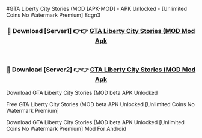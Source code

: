 #GTA Liberty City Stories (MOD [APK-MOD] - APK Unlocked - [Unlimited Coins No Watermark Premium] 8cgn3



<div align="center">

<h3>🔴 Download [Server1] 👉👉 <a href="https://momento.my/?title=GTA_Liberty_City_Stories_(MOD">GTA Liberty City Stories (MOD Mod Apk</a></h3><br>

<h3>🔴 Download [Server2] 👉👉 <a href="https://momento.my/?title=GTA_Liberty_City_Stories_(MOD">GTA Liberty City Stories (MOD Mod Apk</a></h3>
</div>



Download GTA Liberty City Stories (MOD beta APK Unlocked

Free GTA Liberty City Stories (MOD beta APK Unlocked [Unlimited Coins No Watermark Premium]

Download GTA Liberty City Stories (MOD beta APK Unlocked [Unlimited Coins No Watermark Premium] Mod For Android

